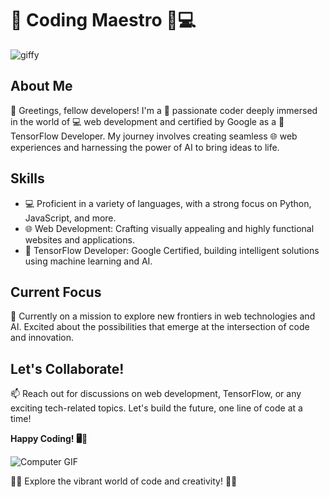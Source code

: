 # 🌈 Coding Maestro 🚀💻

![giffy](https://media1.giphy.com/media/v1.Y2lkPTc5MGI3NjExdnMwZjYxdTF5bTd6anRqNGRjemFzOWRncTNmZG5oaHRzdmdrMmpvNCZlcD12MV9pbnRlcm5hbF9naWZfYnlfaWQmY3Q9Zw/PZrjGkr334fXa/giphy.gif)

## About Me
👋 Greetings, fellow developers! I'm a 🎨 passionate coder deeply immersed in the world of 💻 web development and certified by Google as a 🤖 TensorFlow Developer. My journey involves creating seamless 🌐 web experiences and harnessing the power of AI to bring ideas to life.

## Skills
- 💻 Proficient in a variety of languages, with a strong focus on Python, JavaScript, and more.
- 🌐 Web Development: Crafting visually appealing and highly functional websites and applications.
- 🤖 TensorFlow Developer: Google Certified, building intelligent solutions using machine learning and AI.

## Current Focus
🚀 Currently on a mission to explore new frontiers in web technologies and AI. Excited about the possibilities that emerge at the intersection of code and innovation.

## Let's Collaborate!
📫 Reach out for discussions on web development, TensorFlow, or any exciting tech-related topics. Let's build the future, one line of code at a time!

**Happy Coding! 🖥️🌟**

![Computer GIF](https://media0.giphy.com/media/gi84IkFRzwube/giphy.gif?cid=ecf05e47eidnvknxx1urxlyk6e49pv166yh6lwf8fumikgw3&ep=v1_gifs_related&rid=giphy.gif&ct=g)

🎨✨ Explore the vibrant world of code and creativity! 🚀🌟
